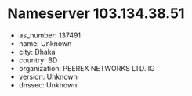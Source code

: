 # Nameserver 103.134.38.51

* as_number: 137491
* name: Unknown
* city: Dhaka
* country: BD
* organization: PEEREX NETWORKS LTD.IIG
* version: Unknown
* dnssec: Unknown
